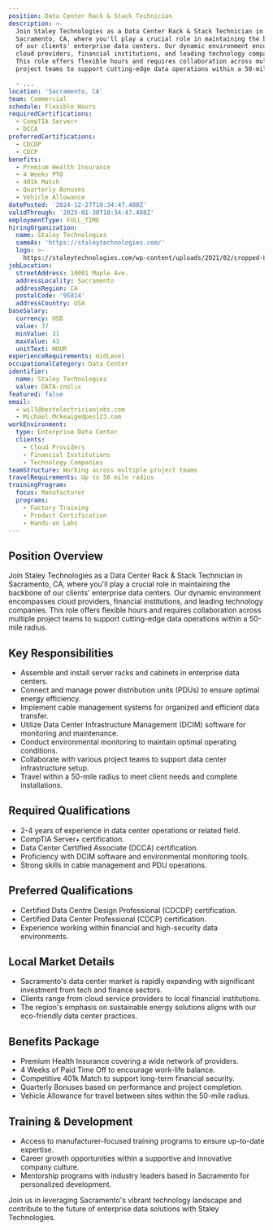 ```yaml
---
position: Data Center Rack & Stack Technician
description: >-
  Join Staley Technologies as a Data Center Rack & Stack Technician in
  Sacramento, CA, where you'll play a crucial role in maintaining the backbone
  of our clients' enterprise data centers. Our dynamic environment encompasses
  cloud providers, financial institutions, and leading technology companies.
  This role offers flexible hours and requires collaboration across multiple
  project teams to support cutting-edge data operations within a 50-mile radius.

  - ...
location: 'Sacramento, CA'
team: Commercial
schedule: Flexible Hours
requiredCertifications:
  - CompTIA Server+
  - DCCA
preferredCertifications:
  - CDCDP
  - CDCP
benefits:
  - Premium Health Insurance
  - 4 Weeks PTO
  - 401k Match
  - Quarterly Bonuses
  - Vehicle Allowance
datePosted: '2024-12-27T10:34:47.480Z'
validThrough: '2025-01-30T10:34:47.480Z'
employmentType: FULL_TIME
hiringOrganization:
  name: Staley Technologies
  sameAs: 'https://staleytechnologies.com/'
  logo: >-
    https://staleytechnologies.com/wp-content/uploads/2021/02/cropped-Logo_StaleyTechnologies.png
jobLocation:
  streetAddress: 10001 Maple Ave.
  addressLocality: Sacramento
  addressRegion: CA
  postalCode: '95814'
  addressCountry: USA
baseSalary:
  currency: USD
  value: 37
  minValue: 31
  maxValue: 43
  unitText: HOUR
experienceRequirements: midLevel
occupationalCategory: Data Center
identifier:
  name: Staley Technologies
  value: DATA-znolix
featured: false
email:
  - will@bestelectricianjobs.com
  - Michael.Mckeaige@pes123.com
workEnvironment:
  type: Enterprise Data Center
  clients:
    - Cloud Providers
    - Financial Institutions
    - Technology Companies
teamStructure: Working across multiple project teams
travelRequirements: Up to 50 mile radius
trainingProgram:
  focus: Manufacturer
  programs:
    - Factory Training
    - Product Certification
    - Hands-on Labs
---
```




## Position Overview
Join Staley Technologies as a Data Center Rack & Stack Technician in Sacramento, CA, where you'll play a crucial role in maintaining the backbone of our clients' enterprise data centers. Our dynamic environment encompasses cloud providers, financial institutions, and leading technology companies. This role offers flexible hours and requires collaboration across multiple project teams to support cutting-edge data operations within a 50-mile radius.

## Key Responsibilities
- Assemble and install server racks and cabinets in enterprise data centers.
- Connect and manage power distribution units (PDUs) to ensure optimal energy efficiency.
- Implement cable management systems for organized and efficient data transfer.
- Utilize Data Center Infrastructure Management (DCIM) software for monitoring and maintenance.
- Conduct environmental monitoring to maintain optimal operating conditions.
- Collaborate with various project teams to support data center infrastructure setup.
- Travel within a 50-mile radius to meet client needs and complete installations.

## Required Qualifications
- 2-4 years of experience in data center operations or related field.
- CompTIA Server+ certification.
- Data Center Certified Associate (DCCA) certification.
- Proficiency with DCIM software and environmental monitoring tools.
- Strong skills in cable management and PDU operations.

## Preferred Qualifications
- Certified Data Centre Design Professional (CDCDP) certification.
- Certified Data Center Professional (CDCP) certification.
- Experience working within financial and high-security data environments.

## Local Market Details
- Sacramento's data center market is rapidly expanding with significant investment from tech and finance sectors.
- Clients range from cloud service providers to local financial institutions.
- The region's emphasis on sustainable energy solutions aligns with our eco-friendly data center practices.

## Benefits Package
- Premium Health Insurance covering a wide network of providers.
- 4 Weeks of Paid Time Off to encourage work-life balance.
- Competitive 401k Match to support long-term financial security.
- Quarterly Bonuses based on performance and project completion.
- Vehicle Allowance for travel between sites within the 50-mile radius.

## Training & Development
- Access to manufacturer-focused training programs to ensure up-to-date expertise.
- Career growth opportunities within a supportive and innovative company culture.
- Mentorship programs with industry leaders based in Sacramento for personalized development.

Join us in leveraging Sacramento's vibrant technology landscape and contribute to the future of enterprise data solutions with Staley Technologies.
